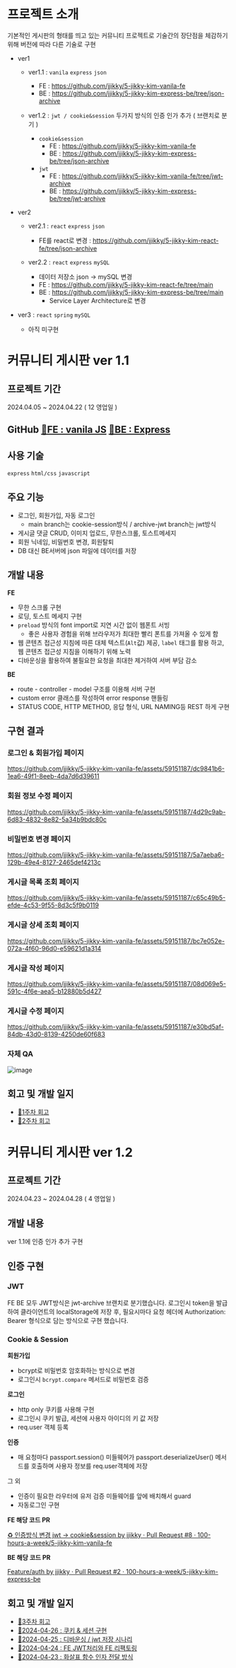 # **프로젝트 소개**

기본적인 게시판의 형태를 띄고 있는 커뮤니티 프로젝트로 기술간의 장단점을 체감하기 위해 버전에 따라 다른 기술로 구현

- ver1
    - ver1.1 : `vanila` `express` `json`
        - FE : https://github.com/jjikky/5-jikky-kim-vanila-fe
        - BE : https://github.com/jjikky/5-jikky-kim-express-be/tree/json-archive
          
    - ver1.2 : `jwt / cookie&session` 두가지 방식의 인증 인가 추가 ( 브랜치로 분기 )
        - `cookie&session`
            - FE : https://github.com/jjikky/5-jikky-kim-vanila-fe
            - BE : https://github.com/jjikky/5-jikky-kim-express-be/tree/json-archive
        - `jwt`
            - FE : https://github.com/jjikky/5-jikky-kim-vanila-fe/tree/jwt-archive
            - BE : https://github.com/jjikky/5-jikky-kim-express-be/tree/jwt-archive
              
- ver2
    - ver2.1 :  `react`  `express`  `json`
        - FE를 react로 변경 : https://github.com/jjikky/5-jikky-kim-react-fe/tree/json-archive
          
    - ver2.2 :  `react`  `express`  `mySQL`
        - 데이터 저장소 json → mySQL 변경
        - FE : https://github.com/jjikky/5-jikky-kim-react-fe/tree/main
        - BE : https://github.com/jjikky/5-jikky-kim-express-be/tree/main
            - Service Layer Architecture로 변경
              
- ver3  : `react`  `spring`  `mySQL`
  - 아직 미구현




# 커뮤니티 게시판 ver 1.1

## 프로젝트 기간

2024.04.05 ~ 2024.04.22 ( 12 영업일 )

## GitHub  [🔗FE : vanila JS](https://github.com/jjikky/5-jikky-kim-vanila-fe)   [🔗BE : Express](https://github.com/jjikky/5-jikky-kim-express-be)

## 사용 기술

`express` `html/css` `javascript` 

## 주요 기능

- 로그인, 회원가입, 자동 로그인
    - main branch는 cookie-session방식 / archive-jwt branch는 jwt방식
- 게시글 댓글 CRUD, 이미지 업로드, 무한스크롤, 토스트메세지
- 회원 닉네임, 비밀번호 변경,  회원탈퇴
- DB 대신 BE서버에 json 파일에 데이터를 저장

## 개발 내용

**FE**

- 무한 스크롤 구현
- 로딩, 토스트 메세지 구현
- `preload` 방식의 font import로 지연 시간 없이 웹폰트 서빙
    - 좋은 사용자 경험을 위해 브라우저가 최대한 빨리 폰트를 가져올 수 있게 함
- 웹 콘텐츠 접근성 지침에 따른 대체 텍스트(`Alt`값) 제공, `label` 태그를 활용 하고, 웹 콘텐츠 접근성 지침을 이해하기 위해 노력
- 디바운싱을 활용하여 불필요한 요청을 최대한 제거하여 서버 부담 감소

**BE**

- route - controller - model 구조를 이용해 서버 구현
- custom error 클래스를 작성하여 error response 핸들링
- STATUS CODE, HTTP METHOD, 응답 형식, URL NAMING등 REST 하게 구현

## 구현 결과

### 로그인 & 회원가입 페이지

https://github.com/jjikky/5-jikky-kim-vanila-fe/assets/59151187/dc9841b6-1ea6-49f1-8eeb-4da7d6d39611

### 회원 정보 수정 페이지

https://github.com/jjikky/5-jikky-kim-vanila-fe/assets/59151187/4d29c9ab-6d83-4832-8e82-5a34b9bdc80c

### 비밀번호 변경 페이지

https://github.com/jjikky/5-jikky-kim-vanila-fe/assets/59151187/5a7aeba6-129b-49e4-8127-2465def4213c

### 게시글 목록 조회 페이지

https://github.com/jjikky/5-jikky-kim-vanila-fe/assets/59151187/c65c49b5-efde-4c53-9f55-8d3c5f9b0119

### 게시글 상세 조회 페이지

https://github.com/jjikky/5-jikky-kim-vanila-fe/assets/59151187/bc7e052e-072a-4f60-96d0-e59621d1a314

### 게시글 작성 페이지

https://github.com/jjikky/5-jikky-kim-vanila-fe/assets/59151187/08d069e5-591c-4f6e-aea5-b12880b5d427

### 게시글 수정 페이지

https://github.com/jjikky/5-jikky-kim-vanila-fe/assets/59151187/e30bd5af-84db-43d0-8139-4250de60f683

### 자체 QA

![image](https://github.com/jjikky/5-jikky-kim-vanila-fe/assets/59151187/65668e5b-83ce-4c42-97ce-c2e676f9aff5)




## 회고 및 개발 일지
- [🔗1주차 회고](https://velog.io/@jikky/%EC%B9%B4%EC%B9%B4%EC%98%A4-%ED%81%B4%EB%9D%BC%EC%9A%B0%EB%93%9C-%EC%8A%A4%EC%BF%A8-1%EC%A3%BC%EC%B0%A8-%ED%9A%8C%EA%B3%A0)
- [🔗2주차 회고](https://velog.io/@jikky/%EC%B9%B4%EC%B9%B4%EC%98%A4-%ED%81%B4%EB%9D%BC%EC%9A%B0%EB%93%9C-%EC%8A%A4%EC%BF%A8-2%EC%A3%BC%EC%B0%A8-%ED%9A%8C%EA%B3%A0)


# 커뮤니티 게시판 ver 1.2

## 프로젝트 기간

2024.04.23 ~ 2024.04.28 ( 4 영업일 )

## 개발 내용

ver 1.1에 인증 인가 추가 구현

## 인증 구현

### JWT

FE BE 모두  JWT방식은 jwt-archive 브랜치로 분기했습니다.
로그인시 token을 발급하여 클라이언트의 localStorage에 저장 후, 필요시마다 요청 헤더에 Authorization: Bearer <credentials> 형식으로 담는 방식으로 구현 했습니다.

### Cookie & Session

**회원가입**

- bcrypt로 비밀번호 암호화하는 방식으로 변경
- 로그인시 `bcrypt.compare` 메서드로 비밀번호 검증

**로그인**

- http only 쿠키를 사용해 구현
- 로그인시 쿠키 발급, 세션에 사용자 아이디의 키 값 저장
- req.user 객체 등록

**인증**

- 매 요청마다 passport.session() 미들웨어가 passport.deserializeUser() 메서드를 호출하며 사용자 정보를 req.user객체에 저장

그 외

- 인증이 필요한 라우터에 유저 검증 미들웨어를 앞에 배치해서 guard
- 자동로그인 구현

**FE 해당 코드 PR**

[♻️ 인증방식 변경 jwt -> cookie&session by jjikky · Pull Request #8 · 100-hours-a-week/5-jikky-kim-vanila-fe](https://github.com/100-hours-a-week/5-jikky-kim-vanila-fe/pull/8)

**BE 해당 코드 PR**

[Feature/auth by jjikky · Pull Request #2 · 100-hours-a-week/5-jikky-kim-express-be](https://github.com/100-hours-a-week/5-jikky-kim-express-be/pull/2)

## 회고 및 개발 일지
- [🔗3주차 회고](https://velog.io/@jikky/%EC%B9%B4%EC%B9%B4%EC%98%A4-%ED%81%B4%EB%9D%BC%EC%9A%B0%EB%93%9C-%EC%8A%A4%EC%BF%A8-3%EC%A3%BC%EC%B0%A8-%ED%9A%8C%EA%B3%A0)
- [🔗2024-04-26 : 쿠키 & 세션 구현](https://github.com/jjikky/jikky-til/blob/main/Apr/2024-04-26.md)
- [🔗2024-04-25 : 디바운싱 / jwt 저장 시나리](https://github.com/jjikky/jikky-til/blob/main/Apr/2024-04-25.md)
- [🔗2024-04-24 : FE JWT처리와 FE 리팩토링](https://github.com/jjikky/jikky-til/blob/main/Apr/2024-04-24.md)
- [🔗2024-04-23 : 화살표 함수 인자 전달 방식](https://github.com/jjikky/jikky-til/blob/main/Apr/2024-04-23.md)

